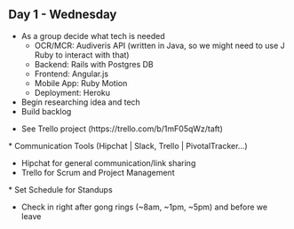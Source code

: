 ## Day 1 - Wednesday

* As a group decide what tech is needed
  <ul>
  <li>OCR/MCR: Audiveris API (written in Java, so we might need to use J Ruby to interact with that)</li>
  <li>Backend: Rails with Postgres DB</li>
  <li>Frontend: Angular.js</li>
  <li>Mobile App: Ruby Motion</li>
  <li>Deployment: Heroku</li>
  </ul>
* Begin researching idea and tech
* Build backlog
<ul>
  <li>See Trello project (https://trello.com/b/1mF05qWz/taft)</li>
  </ul>
* Communication Tools (Hipchat | Slack, Trello | PivotalTracker...)
<ul>
<li>Hipchat for general communication/link sharing</li>
  <li>Trello for Scrum and Project Management</li>
  </ul>
* Set Schedule for Standups
  <ul>
  <li>Check in right after gong rings (~8am, ~1pm, ~5pm) and before we leave</li>
  </ul>

